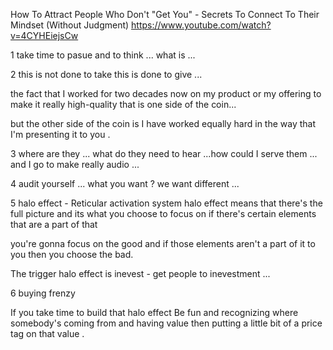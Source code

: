 
How To Attract People Who Don't "Get You" - Secrets To Connect To Their Mindset (Without Judgment)
https://www.youtube.com/watch?v=4CYHEiejsCw 

1 take time to pasue and to think ... what is ...

2 this is not done to take this is done to give ...

 the fact that I worked for two decades now on my product or my offering to make it really high-quality that is one side of the coin...
 
 but the other side of the coin is I have worked equally hard in the way that I'm presenting it to you . 



3 where are they ... what do they need to hear ...how could I serve them  ... and I go to make really audio ...

4 audit yourself ... what you want ? we want different ... 

5   halo effect - Reticular activation system
 halo effect means that there's the full picture and its what you choose to focus on if there's certain elements that are a part of that 
 
 you're gonna focus on the good and if those elements aren't a part of it to you then you choose the bad.


 The trigger halo effect is inevest - get people to inevestment ...  
 
6  buying frenzy 

If you take time to build that halo effect Be fun and recognizing where somebody's coming from and having value then putting 
a little bit of a price tag on that value . 

